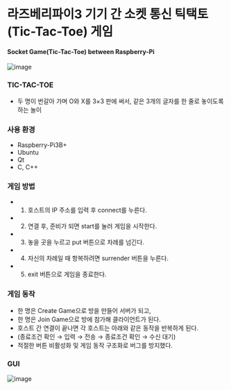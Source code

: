 # 라즈베리파이3 기기 간 소켓 통신 틱택토(Tic-Tac-Toe) 게임
#### Socket Game(Tic-Tac-Toe) between Raspberry-Pi


![image](https://user-images.githubusercontent.com/26182769/114135869-d7116780-9944-11eb-8117-aac7b3d0a878.png)




### TIC-TAC-TOE
- 두 명이 번갈아 가며 O와 X를 3×3 판에 써서,
  같은 3개의 글자를 한 줄로 놓이도록 하는 놀이


### 사용 환경
- Raspberry-Pi3B+
- Ubuntu
- Qt
- C, C++


### 게임 방법
- 1. 호스트의 IP 주소를 입력 후 connect를 누른다.
- 2. 연결 후, 준비가 되면 start를 눌러 게임을 시작한다.
- 3. 놓을 곳을 누르고 put 버튼으로 차례를 넘긴다.
- 4. 자신의 차례일 때 항복하려면 surrender 버튼을 누른다.
- 5. exit 버튼으로 게임을 종료한다.


### 게임 동작
- 한 명은 Create Game으로 방을 만들어 서버가 되고,
- 한 명은 Join Game으로 방에 참가해 클라이언트가 된다.
- 호스트 간 연결이 끝나면 각 호스트는 아래와 같은 동작을 반복하게 된다.
- (종료조건 확인 → 입력 → 전송 → 종료조건 확인 → 수신 대기)
- 적절한 버튼 비활성화 및 게임 동작 구조화로 버그를 방지했다.


### GUI
![image](https://user-images.githubusercontent.com/26182769/114133049-62d4c500-9940-11eb-88ab-0a6c44332c92.png)




